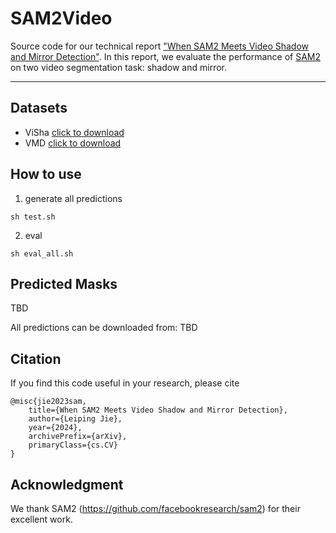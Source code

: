 # SAM2Video
Source code for our technical report ["When SAM2 Meets Video Shadow and Mirror Detection"](https://github.com/LeipingJie/SAM2Video). In this report, we evaluate the performance of [SAM2](https://github.com/facebookresearch/sam2) on two video segmentation task: shadow and mirror.

***
## Datasets
* ViSha [click to download](https://erasernut.github.io/ViSha.html)
* VMD [click to download](https://jiaying.link/cvpr2023-vmd/)

## How to use
1. generate all predictions
```
sh test.sh
```
2. eval
```
sh eval_all.sh
```

## Predicted Masks
TBD
<!--
<img src='asserts/predictions.png'/>
-->

All predictions can be downloaded from:
TBD
<!--
* [OneDrive] (https://lifehkbueduhk-my.sharepoint.com/:u:/g/personal/17482305_life_hkbu_edu_hk/Eblu2TdCD_pNr3ELsZoKAtYBIwyICd5qrYI1-AAjbd_Clg?e=Cjjrpf) (password: tLZf9rF9QLLfy!BM)
* [Baidu](https://pan.baidu.com/s/1w388rERFCEpF6IlcQPfIYA) (password: k7d1)
-->


## Citation
If you find this code useful in your research, please cite
```
@misc{jie2023sam,
    title={When SAM2 Meets Video Shadow and Mirror Detection},
    author={Leiping Jie},
    year={2024},
    archivePrefix={arXiv},
    primaryClass={cs.CV}
}
```

## Acknowledgment
We thank SAM2 (https://github.com/facebookresearch/sam2) for their excellent work.
